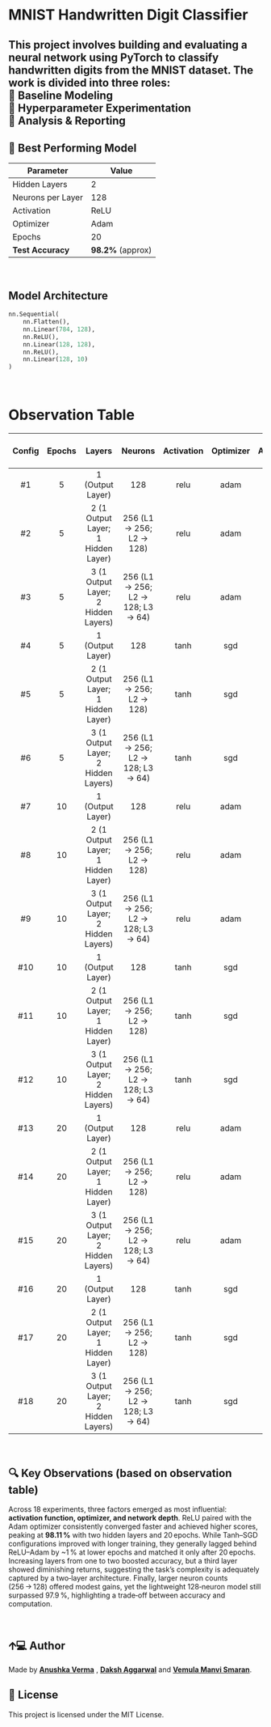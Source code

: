 

#  MNIST Handwritten Digit Classifier

This project involves building and evaluating a neural network using **PyTorch** to classify handwritten digits from the **MNIST** dataset. The work is divided into three roles:  
🔹 **Baseline Modeling**  
🔹 **Hyperparameter Experimentation**  
🔹 **Analysis & Reporting**
---

## 🚀 Best Performing Model

| Parameter          | Value               |
|-------------------|---------------------|
| Hidden Layers      | 2                   |
| Neurons per Layer | 128                 |
| Activation        | ReLU                |
| Optimizer         | Adam                |
| Epochs            | 20                  |
| **Test Accuracy** | **98.2%** (approx)  |


<br>

##  Model Architecture

```python
nn.Sequential(
    nn.Flatten(),
    nn.Linear(784, 128),
    nn.ReLU(),
    nn.Linear(128, 128),
    nn.ReLU(),
    nn.Linear(128, 10)
)
```



<br>

# Observation Table
| **Config** | **Epochs** |              **Layers**             |              **Neurons**             | **Activation** | **Optimizer** | **Test Accuracy (%)** |
|:----------:|:----------:|:-----------------------------------:|:------------------------------------:|:--------------:|:-------------:|:---------------------:|
|     #1     |      5     |           1 (Output Layer)          |                  128                 |      relu      |      adam     |         97.33         |
|     #2     |      5     |  2 (1 Output Layer; 1 Hidden Layer) |      256 (L1 -> 256; L2 -> 128)      |      relu      |      adam     |         97.84         |
|     #3     |      5     | 3 (1 Output Layer; 2 Hidden Layers) | 256 (L1 -> 256; L2 -> 128; L3 -> 64) |      relu      |      adam     |         97.60         |
|     #4     |      5     |           1 (Output Layer)          |                  128                 |      tanh      |      sgd      |         95.10         |
|     #5     |      5     |  2 (1 Output Layer; 1 Hidden Layer) |      256 (L1 -> 256; L2 -> 128)      |      tanh      |      sgd      |         95.51         |
|     #6     |      5     | 3 (1 Output Layer; 2 Hidden Layers) | 256 (L1 -> 256; L2 -> 128; L3 -> 64) |      tanh      |      sgd      |         95.79         |
|     #7     |     10     |           1 (Output Layer)          |                  128                 |      relu      |      adam     |         97.32         |
|     #8     |     10     |  2 (1 Output Layer; 1 Hidden Layer) |      256 (L1 -> 256; L2 -> 128)      |      relu      |      adam     |         97.92         |
|     #9     |     10     | 3 (1 Output Layer; 2 Hidden Layers) | 256 (L1 -> 256; L2 -> 128; L3 -> 64) |      relu      |      adam     |         97.98         |
|     #10    |     10     |           1 (Output Layer)          |                  128                 |      tanh      |      sgd      |         96.63         |
|     #11    |     10     |  2 (1 Output Layer; 1 Hidden Layer) |      256 (L1 -> 256; L2 -> 128)      |      tanh      |      sgd      |         96.94         |
|     #12    |     10     | 3 (1 Output Layer; 2 Hidden Layers) | 256 (L1 -> 256; L2 -> 128; L3 -> 64) |      tanh      |      sgd      |         97.34         |
|     #13    |     20     |           1 (Output Layer)          |                  128                 |      relu      |      adam     |         97.95         |
|     #14    |     20     |  2 (1 Output Layer; 1 Hidden Layer) |      256 (L1 -> 256; L2 -> 128)      |      relu      |      adam     |         98.11         |
|     #15    |     20     | 3 (1 Output Layer; 2 Hidden Layers) | 256 (L1 -> 256; L2 -> 128; L3 -> 64) |      relu      |      adam     |         98.00         |
|     #16    |     20     |           1 (Output Layer)          |                  128                 |      tanh      |      sgd      |         97.74         |
|     #17    |     20     |  2 (1 Output Layer; 1 Hidden Layer) |      256 (L1 -> 256; L2 -> 128)      |      tanh      |      sgd      |         98.03         |
|     #18    |     20     | 3 (1 Output Layer; 2 Hidden Layers) | 256 (L1 -> 256; L2 -> 128; L3 -> 64) |      tanh      |      sgd      |         97.99         |

<br>

## 🔍 Key Observations (based on observation table)

Across 18 experiments, three factors emerged as most influential: **activation function, optimizer, and network depth**. ReLU paired with the Adam optimizer consistently converged faster and achieved higher scores, peaking at **98.11 %** with two hidden layers and 20 epochs. While Tanh–SGD configurations improved with longer training, they generally lagged behind ReLU–Adam by ~1 % at lower epochs and matched it only after 20 epochs. Increasing layers from one to two boosted accuracy, but a third layer showed diminishing returns, suggesting the task’s complexity is adequately captured by a two‑layer architecture. Finally, larger neuron counts (256 → 128) offered modest gains, yet the lightweight 128‑neuron model still surpassed 97.9 %, highlighting a trade‑off between accuracy and computation.

<br>

## 🡩‍💻 Author

Made by [**Anushka Verma**](https://github.com/anushka-verma-CODES) , [**Daksh Aggarwal**](https://github.com/Daksh-Aggarwal)  and [**Vemula Manvi Smaran**](https://github.com/manvi-smaran).

## 📄 License

This project is licensed under the MIT License.

